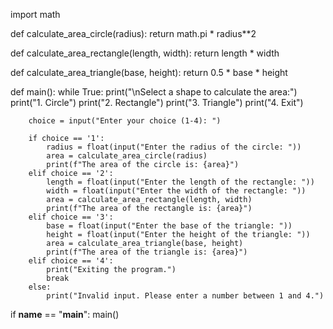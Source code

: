 import math

def calculate_area_circle(radius):
    return math.pi * radius**2

def calculate_area_rectangle(length, width):
    return length * width

def calculate_area_triangle(base, height):
    return 0.5 * base * height

def main():
    while True:
        print("\nSelect a shape to calculate the area:")
        print("1. Circle")
        print("2. Rectangle")
        print("3. Triangle")
        print("4. Exit")

        choice = input("Enter your choice (1-4): ")

        if choice == '1':
            radius = float(input("Enter the radius of the circle: "))
            area = calculate_area_circle(radius)
            print(f"The area of the circle is: {area}")
        elif choice == '2':
            length = float(input("Enter the length of the rectangle: "))
            width = float(input("Enter the width of the rectangle: "))
            area = calculate_area_rectangle(length, width)
            print(f"The area of the rectangle is: {area}")
        elif choice == '3':
            base = float(input("Enter the base of the triangle: "))
            height = float(input("Enter the height of the triangle: "))
            area = calculate_area_triangle(base, height)
            print(f"The area of the triangle is: {area}")
        elif choice == '4':
            print("Exiting the program.")
            break
        else:
            print("Invalid input. Please enter a number between 1 and 4.")

if __name__ == "__main__":
    main()
